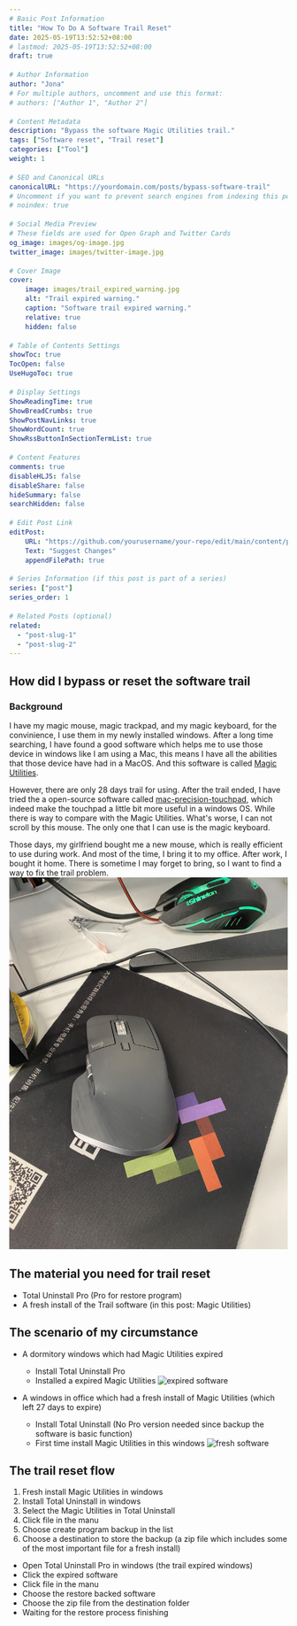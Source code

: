 ```yaml
---
# Basic Post Information
title: "How To Do A Software Trail Reset"
date: 2025-05-19T13:52:52+08:00
# lastmod: 2025-05-19T13:52:52+08:00
draft: true 

# Author Information
author: "Jona"
# For multiple authors, uncomment and use this format:
# authors: ["Author 1", "Author 2"]

# Content Metadata
description: "Bypass the software Magic Utilities trail." 
tags: ["Software reset", "Trail reset"]
categories: ["Tool"]
weight: 1

# SEO and Canonical URLs
canonicalURL: "https://yourdomain.com/posts/bypass-software-trail"
# Uncomment if you want to prevent search engines from indexing this post
# noindex: true

# Social Media Preview
# These fields are used for Open Graph and Twitter Cards
og_image: images/og-image.jpg
twitter_image: images/twitter-image.jpg

# Cover Image
cover:
    image: images/trail_expired_warning.jpg
    alt: "Trail expired warning."
    caption: "Software trail expired warning."
    relative: true 
    hidden: false

# Table of Contents Settings
showToc: true
TocOpen: false
UseHugoToc: true

# Display Settings
ShowReadingTime: true
ShowBreadCrumbs: true
ShowPostNavLinks: true
ShowWordCount: true
ShowRssButtonInSectionTermList: true

# Content Features
comments: true
disableHLJS: false
disableShare: false
hideSummary: false
searchHidden: false

# Edit Post Link
editPost:
    URL: "https://github.com/yourusername/your-repo/edit/main/content/posts/bypass-software-trail.md"
    Text: "Suggest Changes"
    appendFilePath: true

# Series Information (if this post is part of a series)
series: ["post"]
series_order: 1

# Related Posts (optional)
related:
  - "post-slug-1"
  - "post-slug-2"
---
```


## How did I bypass or reset the software trail
### Background
I have my magic mouse, magic trackpad, and my magic keyboard, for the convinience, I use them in my newly installed windows. After a long time searching, I have found a good software which helps me to use those device in windows like I am using a Mac, this means I have all the abilities that those device have had in a MacOS. And this software is called [Magic Utilities](https://magicutilities.net/).

However, there are only 28 days trail for using. After the trail ended, I have tried the a open-source software called [mac-precision-touchpad](https://github.com/imbushuo/mac-precision-touchpad), which indeed make the touchpad a little bit more useful in a windows OS. While there is way to compare with the Magic Utilities. What's worse, I can not scroll by this mouse. The only one that I can use is the magic keyboard.

Those days, my girlfriend bought me a new mouse, which is really efficient to use during work. And most of the time, I bring it to my office. After work, I bought it home. There is sometime I may forget to bring, so I want to find a way to fix the trail problem.
![logi mouse](images/logi_mouse.jpeg)

## The material you need for trail reset
- Total Uninstall Pro (Pro for restore program)
- A fresh install of the Trail software (in this post: Magic Utilities)

## The scenario of my circumstance
- A dormitory windows which had Magic Utilities expired
  - Install Total Uninstall Pro
  - Installed a expired Magic Utilities
![expired software](images/expired_software.jpg)

- A windows in office which had a fresh install of Magic Utilities (which left 27 days to expire)
  - Install Total Uninstall (No Pro version needed since backup the software is basic function)
  - First time install Magic Utilities in this windows
![fresh software](images/fresh_software.jpg)

## The trail reset flow
1. Fresh install Magic Utilities in windows
2. Install Total Uninstall in windows
3. Select the Magic Utilities in Total Uninstall
4. Click file in the manu
5. Choose create program backup in the list
6. Choose a destination to store the backup (a zip file which includes some of the most important file for a fresh install)
   
- Open Total Uninstall Pro in windows (the trail expired windows)
- Click the expired software
- Click file in the manu
- Choose the restore backed software
- Choose the zip file from the destination folder
- Waiting for the restore process finishing